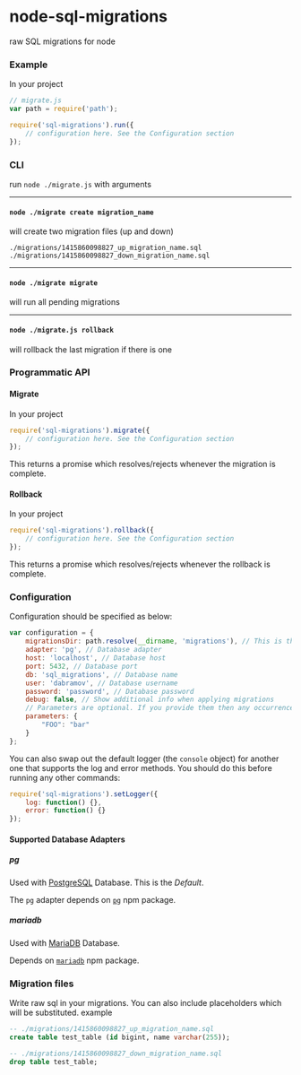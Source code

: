 node-sql-migrations
===================

raw SQL migrations for node

### Example

In your project
```js
// migrate.js
var path = require('path');

require('sql-migrations').run({
    // configuration here. See the Configuration section
});
```

### CLI
run `node ./migrate.js` with arguments

---

#### `node ./migrate create migration_name`
will create two migration files (up and down)
```
./migrations/1415860098827_up_migration_name.sql
./migrations/1415860098827_down_migration_name.sql
```

---

#### `node ./migrate migrate`
will run all pending migrations

---

#### `node ./migrate.js rollback`
will rollback the last migration if there is one

### Programmatic API
#### Migrate
In your project
```js
require('sql-migrations').migrate({
    // configuration here. See the Configuration section
});
```
This returns a promise which resolves/rejects whenever the migration is complete.

#### Rollback
In your project
```js
require('sql-migrations').rollback({
    // configuration here. See the Configuration section
});
```
This returns a promise which resolves/rejects whenever the rollback is complete.

### Configuration
Configuration should be specified as below:
```js
var configuration = {
    migrationsDir: path.resolve(__dirname, 'migrations'), // This is the directory that should contain your SQL migrations.
    adapter: 'pg', // Database adapter
    host: 'localhost', // Database host
    port: 5432, // Database port
    db: 'sql_migrations', // Database name
    user: 'dabramov', // Database username
    password: 'password', // Database password
    debug: false, // Show additional info when applying migrations
    // Parameters are optional. If you provide them then any occurrences of the parameter (i.e. FOO) in the SQL scripts will be replaced by the value (i.e. bar).
    parameters: {
        "FOO": "bar"
    }
};
```

You can also swap out the default logger (the `console` object) for another one that supports the log and error methods. You should do this before running any other commands:
```js
require('sql-migrations').setLogger({
    log: function() {},
    error: function() {}
});
```

#### Supported Database Adapters

##### pg
Used with [PostgreSQL](https://www.postgresql.org/) Database. This is the _Default_.

The `pg` adapter depends on [`pg`](https://www.npmjs.com/package/pg) npm package.

##### mariadb
Used with [MariaDB](https://mariadb.org/) Database.

Depends on [`mariadb`](https://www.npmjs.com/package/mariadb) npm package.


### Migration files
Write raw sql in your migrations. You can also include placeholders which will be substituted.
example
```sql
-- ./migrations/1415860098827_up_migration_name.sql
create table test_table (id bigint, name varchar(255));

```
```sql
-- ./migrations/1415860098827_down_migration_name.sql
drop table test_table;
```
